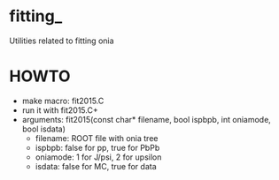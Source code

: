 # fitting_
Utilities related to fitting onia

# HOWTO
- make macro: fit2015.C
- run it with fit2015.C+
- arguments: fit2015(const char* filename, bool ispbpb, int oniamode, bool isdata)
     - filename: ROOT file with onia tree
     - ispbpb: false for pp, true for PbPb
     - oniamode: 1 for J/psi, 2 for upsilon
     - isdata: false for MC, true for data

